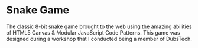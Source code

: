 # Snake Game
The classic 8-bit snake game brought to the web using the amazing abilities of HTML5 Canvas & Modular JavaScript Code Patterns. This game was designed during a workshop that I conducted being a member of DubsTech.

